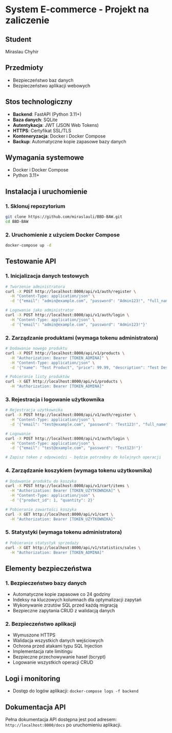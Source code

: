 # System E-commerce - Projekt na zaliczenie

## Student
Miraslau Chyhir

## Przedmioty
- Bezpieczeństwo baz danych
- Bezpieczeństwo aplikacji webowych

## Stos technologiczny
- **Backend**: FastAPI (Python 3.11+)
- **Baza danych**: SQLite
- **Autentykacja**: JWT (JSON Web Tokens)
- **HTTPS**: Certyfikat SSL/TLS
- **Konteneryzacja**: Docker i Docker Compose
- **Backup**: Automatyczne kopie zapasowe bazy danych

## Wymagania systemowe
- Docker i Docker Compose
- Python 3.11+

## Instalacja i uruchomienie

### 1. Sklonuj repozytorium
```bash
git clone https://github.com/miraslauli/BBD-BAW.git
cd BBD-BAW
```

### 2. Uruchomienie z użyciem Docker Compose
```bash
docker-compose up -d
```

## Testowanie API

### 1. Inicjalizacja danych testowych
```bash
# Tworzenie administratora
curl -X POST http://localhost:8000/api/v1/auth/register \
  -H "Content-Type: application/json" \
  -d '{"email": "admin@example.com", "password": "Admin123!", "full_name": "Admin User", "is_admin": true}'

# Logowanie jako administrator
curl -X POST http://localhost:8000/api/v1/auth/login \
  -H "Content-Type: application/json" \
  -d '{"email": "admin@example.com", "password": "Admin123!"}'
```

### 2. Zarządzanie produktami (wymaga tokenu administratora)
```bash
# Dodawanie nowego produktu
curl -X POST http://localhost:8000/api/v1/products \
  -H "Authorization: Bearer [TOKEN_ADMINA]" \
  -H "Content-Type: application/json" \
  -d '{"name": "Test Product", "price": 99.99, "description": "Test Description"}'

# Pobieranie listy produktów
curl -X GET http://localhost:8000/api/v1/products \
  -H "Authorization: Bearer [TOKEN_ADMINA]"
```

### 3. Rejestracja i logowanie użytkownika
```bash
# Rejestracja użytkownika
curl -X POST http://localhost:8000/api/v1/auth/register \
  -H "Content-Type: application/json" \
  -d '{"email": "test@example.com", "password": "Test123!", "full_name": "Test User"}'

# Logowanie
curl -X POST http://localhost:8000/api/v1/auth/login \
  -H "Content-Type: application/json" \
  -d '{"email": "test@example.com", "password": "Test123!"}'

# Zapisz token z odpowiedzi - będzie potrzebny do kolejnych operacji
```

### 4. Zarządzanie koszykiem (wymaga tokenu użytkownika)
```bash
# Dodawanie produktu do koszyka
curl -X POST http://localhost:8000/api/v1/cart/items \
  -H "Authorization: Bearer [TOKEN_UŻYTKOWNIKA]" \
  -H "Content-Type: application/json" \
  -d '{"product_id": 1, "quantity": 2}'

# Pobieranie zawartości koszyka
curl -X GET http://localhost:8000/api/v1/cart \
  -H "Authorization: Bearer [TOKEN_UŻYTKOWNIKA]"
```

### 5. Statystyki (wymaga tokenu administratora)
```bash
# Pobieranie statystyk sprzedaży
curl -X GET http://localhost:8000/api/v1/statistics/sales \
  -H "Authorization: Bearer [TOKEN_ADMINA]"
```

## Elementy bezpieczeństwa

### 1. Bezpieczeństwo bazy danych
- Automatyczne kopie zapasowe co 24 godziny
- Indeksy na kluczowych kolumnach dla optymalizacji zapytań
- Wykonywanie zrzutów SQL przed każdą migracją
- Bezpieczne zapytania CRUD z walidacją danych

### 2. Bezpieczeństwo aplikacji
- Wymuszone HTTPS
- Walidacja wszystkich danych wejściowych
- Ochrona przed atakami typu SQL Injection
- Implementacja rate limitingu
- Bezpieczne przechowywanie haseł (bcrypt)
- Logowanie wszystkich operacji CRUD

## Logi i monitoring
- Dostęp do logów aplikacji: `docker-compose logs -f backend`

## Dokumentacja API
Pełna dokumentacja API dostępna jest pod adresem: `http://localhost:8000/docs` po uruchomieniu aplikacji.